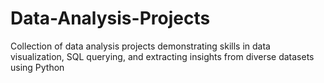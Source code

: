 # Data-Analysis-Projects
Collection of data analysis projects demonstrating skills in data visualization, SQL querying, and extracting insights from diverse datasets using Python 
